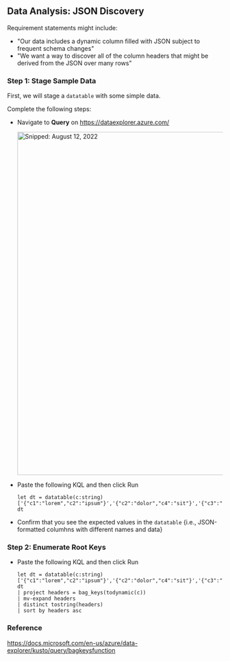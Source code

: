 ## Data Analysis: JSON Discovery

Requirement statements might include:

* "Our data includes a dynamic column filled with JSON subject to frequent schema changes"
* "We want a way to discover all of the column headers that might be derived from the JSON over many rows"

### Step 1: Stage Sample Data

First, we will stage a `datatable` with some simple data.

Complete the following steps:

* Navigate to **Query** on https://dataexplorer.azure.com/

  <img src="https://user-images.githubusercontent.com/44923999/184379741-939e57b0-7ffd-4c32-9f31-833fe06661f3.png" width="800" title="Snipped: August 12, 2022" />

* Paste the following KQL and then click Run
  ```
  let dt = datatable(c:string)
  ['{"c1":"lorem","c2":"ipsum"}','{"c2":"dolor","c4":"sit"}','{"c3":"amet"}'];
  dt
  ```

* Confirm that you see the expected values in the `datatable` {i.e., JSON-formatted columhns with different names and data}

### Step 2: Enumerate Root Keys

* Paste the following KQL and then click Run


  ```
  let dt = datatable(c:string)
  ['{"c1":"lorem","c2":"ipsum"}','{"c2":"dolor","c4":"sit"}','{"c3":"amet"}'];
  dt
  | project headers = bag_keys(todynamic(c))
  | mv-expand headers
  | distinct tostring(headers)
  | sort by headers asc
  ```

### Reference
https://docs.microsoft.com/en-us/azure/data-explorer/kusto/query/bagkeysfunction
